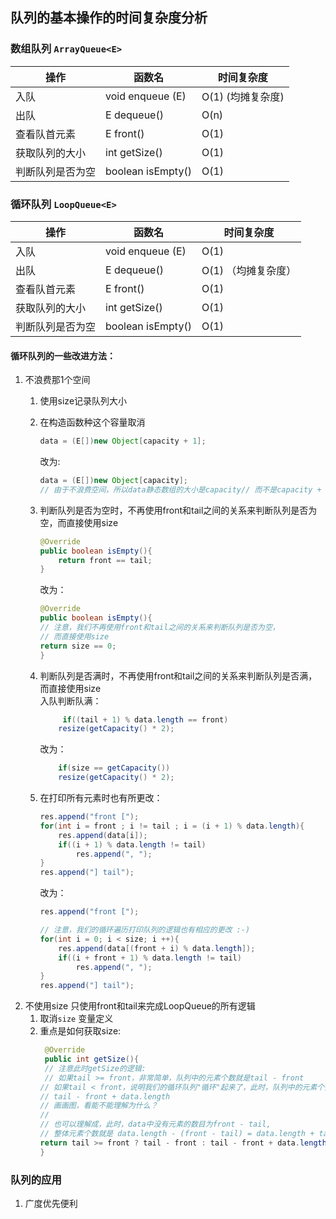## 队列的基本操作的时间复杂度分析

### 数组队列 `ArrayQueue<E>`

| 操作 | 函数名              | 时间复杂度        |
| --- |------------------|--------------|
| 入队 | void enqueue (E) | O(1) (均摊复杂度) |
| 出队 | E dequeue()      | O(n)         |
| 查看队首元素 | E front()        | O(1)         |
| 获取队列的大小 | int getSize()    | O(1)         |
| 判断队列是否为空 | boolean isEmpty() | O(1)         |

### 循环队列 `LoopQueue<E>`
| 操作 | 函数名              | 时间复杂度        |
| --- |------------------|--------------|
| 入队 | void enqueue (E) | O(1)         |
| 出队 | E dequeue()      | O(1) （均摊复杂度） |
| 查看队首元素 | E front()        | O(1)         |
| 获取队列的大小 | int getSize()    | O(1)         |
| 判断队列是否为空 | boolean isEmpty() | O(1)         |
#### 循环队列的一些改进方法：
  1. 不浪费那1个空间
     1. 使用size记录队列大小
     2. 在构造函数种这个容量取消
         ``` java
         data = (E[])new Object[capacity + 1];
         ```
        改为:
        ```java
        data = (E[])new Object[capacity]; 
        // 由于不浪费空间，所以data静态数组的大小是capacity// 而不是capacity + 1
        ```
     3. 判断队列是否为空时，不再使用front和tail之间的关系来判断队列是否为空，而直接使用size
     
         ```java
         @Override
         public boolean isEmpty(){
             return front == tail;
         }
         ```
         改为：
        
         ```java
         @Override
         public boolean isEmpty(){
         // 注意，我们不再使用front和tail之间的关系来判断队列是否为空，
         // 而直接使用size
         return size == 0;
         }
        ```
     4. 判断队列是否满时，不再使用front和tail之间的关系来判断队列是否满，而直接使用size   
        入队判断队满：
        ```java
             if((tail + 1) % data.length == front)
            resize(getCapacity() * 2);
        ```
        改为：
        ```java
            if(size == getCapacity())
            resize(getCapacity() * 2);
        ```
     5. 在打印所有元素时也有所更改：
        ```java
        res.append("front [");
        for(int i = front ; i != tail ; i = (i + 1) % data.length){
            res.append(data[i]);
            if((i + 1) % data.length != tail)
                res.append(", ");
        }
        res.append("] tail");
        ```
        
        改为：
        
        ```java
        res.append("front [");

        // 注意，我们的循环遍历打印队列的逻辑也有相应的更改 :-)
        for(int i = 0; i < size; i ++){
            res.append(data[(front + i) % data.length]);
            if((i + front + 1) % data.length != tail)
                res.append(", ");
        }
        res.append("] tail");
        ```
2. 不使用size 只使用front和tail来完成LoopQueue的所有逻辑
     1.  取消`size` 变量定义
     2.  重点是如何获取size:
         ```java
          @Override
          public int getSize(){
          // 注意此时getSize的逻辑:
          // 如果tail >= front，非常简单，队列中的元素个数就是tail - front
         // 如果tail < front，说明我们的循环队列"循环"起来了，此时，队列中的元素个数为：
         // tail - front + data.length
         // 画画图，看能不能理解为什么？
         //
         // 也可以理解成，此时，data中没有元素的数目为front - tail,
         // 整体元素个数就是 data.length - (front - tail) = data.length + tail - front
         return tail >= front ? tail - front : tail - front + data.length;
         }
         ```
### 队列的应用
1. 广度优先便利

